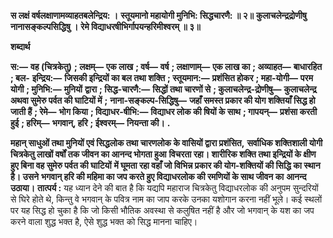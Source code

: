 **स लक्षं वर्षलक्षाणामव्याहतबलेन्द्रिय: ।** **स्तूयमानो महायोगी मुनिभि: सिद्धचारणै: ॥ २॥** **कुलाचलेन्द्रद्रोणीषु नानासङ्कल्पसिद्धिषु ।** **रेमे विद्याधरषीभिर्गापयन्हरिमीश्वरम् ॥ ३॥** 

**शब्दार्थ** 

**स:—** **वह (चित्रकेतु)** **; लक्षम्—** **एक लाख** **; वर्ष—** **वर्ष** **; लक्षाणाम्—** **एक लाख का** **; अव्याहत—** **बाधारहित** **; बल-** **इन्द्रिय:—** **जिसकी इन्द्रियों का बल तथा शक्ति** **; स्तूयमान:—** **प्रशंसित होकर** **; महा-योगी—** **परम योगी** **; मुनिभि:—** **मुनियों** **द्वारा** **; सिद्ध-चारणै:—** **सिद्धों तथा चारणों से** **; कुलाचलेन्द्र-द्रोणीषु—** **कुलाचलेन्द्र अथवा सुमेरु पर्वत की घाटियों में** **;** **नाना-सङ्कल्प-सिद्धिषु—** **जहाँ समस्त प्रकार की योग शक्तियाँ सिद्ध हो जाती हैं** **; रेमे—** **भोग किया** **; विद्याधर-षीभि:—** **विद्याधर लोक की षियों के साथ** **; गापयन्—** **प्रशंसा करती हुई** **; हरिम्—** **भगवान्, हरि** **; ईश्वरम्—** **नियन्ता की।** **.** 

**महान् साधुओं तथा मुनियों एवं सिद्धलोक तथा चारणलोक के वासियों द्वारा प्रशंसित,** **सर्वाधिक शक्तिशाली योगी चित्रकेतु लाखों वर्षों तक जीवन का आनन्द भोगता हुआ** **विचरता रहा। शारीरिक शक्ति तथा इन्द्रियों के क्षीण हुए बिना वह सुमेरु पर्वत की घाटियों** **में घूमता रहा वहाँ जो विभिन्न प्रकार की योग-शक्तियों की सिद्धि का स्थान है। उसने** **भगवान् हरि की महिमा का जप करते हुए विद्याधरलोक की रमणियों के साथ जीवन का** **आनन्द उठाया।** **तात्पर्य :** यह ध्यान देने की बात है कि यद्यपि महाराज चित्रकेतु विद्याधरलोक की अनुपम सुन्दरियों से घिरे होते थे, किन्तु वे भगवान् के पवित्र नाम का जाप करके उनका यशोगान करना नहीं भूले। कई स्थलों पर यह सिद्ध हो चुका है कि जो किसी भौतिक अवस्था से कलुषित नहीं है और जो भगवान् के यश का जप करने वाला शुद्ध भक्त है, ऐसे शुद्ध भक्त को सिद्ध मानना चाहिए।  